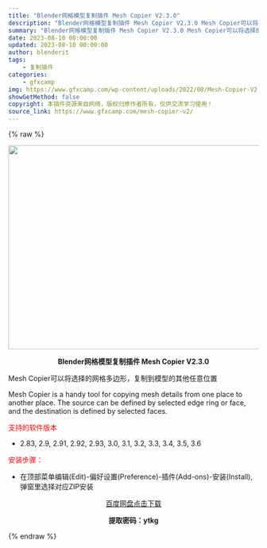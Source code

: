 ```yaml
---
title: "Blender网格模型复制插件 Mesh Copier V2.3.0"
description: "Blender网格模型复制插件 Mesh Copier V2.3.0 Mesh Copier可以将选择的网格多边形，复制到模型的其他任意位置 Mesh Copier is a handy tool f..."
summary: "Blender网格模型复制插件 Mesh Copier V2.3.0 Mesh Copier可以将选择的网格多边形，复制到模型的其他任意位置 Mesh Copier is a handy tool f..."
date: 2023-08-10 00:00:00
updated: 2023-08-10 00:00:00
author: blenderit
tags: 
    - 复制插件
categories:
    - gfxcamp
img: https://www.gfxcamp.com/wp-content/uploads/2022/08/Mesh-Copier-V2.jpg
showGetMethod: false
copyright: 本插件资源来自网络，版权归原作者所有，仅供交流学习使用！
source_link: https://www.gfxcamp.com/mesh-copier-v2/
---
```


{% raw %}
<div><p><img decoding="async" class="aligncenter size-full wp-image-105723" src="https://www.gfxcamp.com/wp-content/uploads/2022/08/Mesh-Copier-V2.jpg" data-src="https://www.gfxcamp.com/wp-content/uploads/2022/08/Mesh-Copier-V2.jpg" alt="" width="590" height="411" data-srcset="https://www.gfxcamp.com/wp-content/uploads/2022/08/Mesh-Copier-V2.jpg 590w, https://www.gfxcamp.com/wp-content/uploads/2022/08/Mesh-Copier-V2-150x104.jpg 150w" data-sizes="(max-width: 590px) 100vw, 590px"></p><p style="text-align: center;"><strong>Blender网格模型复制插件 Mesh Copier V2.3.0</strong></p><p>Mesh Copier可以将选择的网格多边形，复制到模型的其他任意位置</p><p>Mesh Copier is a handy tool for copying mesh details from one place to another place. The source can be defined by selected edge ring or face, and the destination is defined by selected faces.</p><p><span style="color: #ff0000;">支持的软件版本</span></p><ul>
<li>2.83, 2.9, 2.91, 2.92, 2.93, 3.0, 3.1, 3.2, 3.3, 3.4, 3.5, 3.6</li>
</ul><p><span style="color: #ff0000;">安装步骤：</span></p><ul>
<li>在顶部菜单编辑(Edit)-偏好设置(Preference)-插件(Add-ons)-安装(Install),弹窗里选择对应ZIP安装</li>
</ul><p style="text-align: center;"><a class="maxbutton-3 maxbutton maxbutton-baidu" target="_blank" rel="noopener" href="https://pan.baidu.com/s/11fgvDJj8tT1wdTrbs3oaZg?pwd=ytkg"><span class="mb-text">百度网盘点击下载</span></a></p><p style="text-align: center;"><strong>提取密码：ytkg</strong></p></div>
<div style="display: none">gfxcamp</div>
{% endraw %}